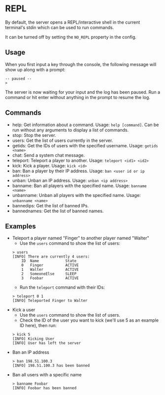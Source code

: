 # REPL
By default, the server opens a REPL/interactive shell in the current terminal's stdin which can be used to run commands.

It can be turned off by setting the `NO_REPL` property in the config.

## Usage
When you first input a key through the console, the following message will show up along with a prompt:
```
-- paused --
>
```
The server is now waiting for your input and the log has been paused. Run a command or hit enter without anything in the prompt to resume the log.

## Commands
- help: Get information about a command. Usage: `help [command]`. Can be run without any arguments to display a list of commands.
- stop: Stop the server.
- users: Get the list of users currently in the server.
- getids: Get the IDs of users with the specified username. Usage: `getids <name>`
- chat: Send a system chat message.
- teleport: Teleport a player to another. Usage: `teleport <id1> <id2>`
- kick: Kick a player. Usage: `kick <id>`
- ban: Ban a player by their IP address. Usage: `ban <user id or ip address>`
- unban: Unban an IP address. Usage: `unban <ip address>`
- banname: Ban all players with the specified name. Usage: `banname <name>`
- unbanname: Unban all players with the specified name. Usage: `unbanname <name>`
- bannedips: Get the list of banned IPs.
- bannednames: Get the list of banned names.

## Examples
- Teleport a player named "Finger" to another player named "Walter"
    - Use the `users` command to show the list of users:
    ```
    > users
    [INFO] There are currently 4 users:
        ID  Name            State
        0   Finger          ACTIVE
        1   Walter          ACTIVE
        2   SomeoneElse     SLEEP
        3   Foobar          ACTIVE
    ```
    - Run the `teleport` command with their IDs:
    ```
    > teleport 0 1
    [INFO] Teleported Finger to Walter
    ```
- Kick a user
    - Use the `users` command to show the list of users.
    - Check the ID of the user you want to kick (we'll use 5 as an example ID here), then run:
    ```
    > kick 5
    [INFO] Kicking User
    [INFO] User has left the server
    ```
- Ban an IP address
    ```
    > ban 198.51.100.3
    [INFO] 198.51.100.3 has been banned
    ```
- Ban all users with a specific name
    ```
    > banname Foobar
    [INFO] Foobar has been banned
    ```
